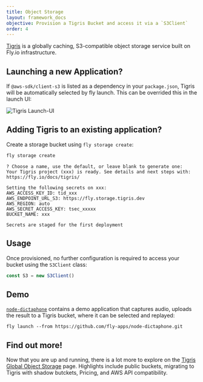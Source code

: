 ```yaml
---
title: Object Storage
layout: framework_docs
objective: Provision a Tigris Bucket and access it via a `S3Client`
order: 4
---
```


[Tigris](https://tigrisdata.com) is a globally caching, S3-compatible object storage service built on Fly.io infrastructure.

## Launching a new Application?

If `@aws-sdk/client-s3` is listed as a dependency in your `package.json`, Tigris will be automatically selected by fly launch. This can be overrided this in the launch UI:

![Tigris Launch-UI](/docs/images/tigris-launch-ui.png)

## Adding Tigris to an existing application?

Create a storage bucket using `fly storage create`:

```cmd
fly storage create
```
```output
? Choose a name, use the default, or leave blank to generate one: 
Your Tigris project (xxx) is ready. See details and next steps with: https://fly.io/docs/tigris/

Setting the following secrets on xxx:
AWS_ACCESS_KEY_ID: tid_xxx
AWS_ENDPOINT_URL_S3: https://fly.storage.tigris.dev
AWS_REGION: auto
AWS_SECRET_ACCESS_KEY: tsec_xxxxx
BUCKET_NAME: xxx

Secrets are staged for the first deployment
```

## Usage

Once provisioned, no further configuration is required to access your bucket using the `S3Client` class:

```javascript
const S3 = new S3Client()
```

## Demo

[`node-dictaphone`](https://github.com/fly-apps/node-dictaphone) contains a demo application that captures audio,
uploads the result to a Tigris bucket, where it can be selected and replayed:

```
fly launch --from https://github.com/fly-apps/node-dictaphone.git
```

## Find out more!

Now that you are up and running, there is a lot more to explore on the [Tigris Global Object Storage](/docs/tigris/) page. Highlights include public buckets, migrating to Tigris with shadow butckets, Pricing, and AWS API compatibility.
